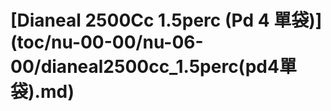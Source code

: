 # \[Dianeal 2500Cc 1.5perc \(Pd 4 單袋\)\]\(toc/nu-00-00/nu-06-00/dianeal2500cc\_1.5perc\(pd4單袋\).md\)

